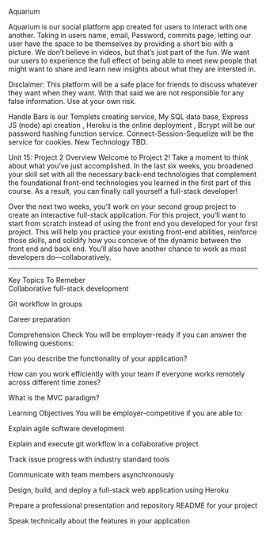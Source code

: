 Aquarium


Aquarium is our social platform app created for users to interact with one another. Taking in users name, email, Password, commits page, letting our user have the space to be themselves by providing a short bio with a picture. We don’t believe in videos, but that’s just part of the fun. We want our users to experience the full effect of being able to meet new people that might want to share and learn new insights about what they are intersted in.

Disclaimer: 
This platform will be a safe place for friends to discuss whatever they want when they want. With that said we are not responsible for any false information. Use at your own risk.   


Handle Bars is our Templets creating service, My SQL data base,  Express JS (node) api creation , Heroku is the online deployment , Bcrypt will be our password hashing function service.  Connect-Session-Sequelize will be the service for cookies. New Technology TBD. 


Unit 15: Project 2
Overview
Welcome to Project 2! Take a moment to think about what you’ve just accomplished. In the last six weeks, you broadened your skill set with all the necessary back-end technologies that complement the foundational front-end technologies you learned in the first part of this course. As a result, you can finally call yourself a full-stack developer!

Over the next two weeks, you’ll work on your second group project to create an interactive full-stack application. For this project, you’ll want to start from scratch instead of using the front end you developed for your first project. This will help you practice your existing front-end abilities, reinforce those skills, and solidify how you conceive of the dynamic between the front end and back end. You’ll also have another chance to work as most developers do—collaboratively.


----------------------------------------------------------------------------
Key Topics To Remeber  
Collaborative full-stack development

Git workflow in groups

Career preparation

Comprehension Check
You will be employer-ready if you can answer the following questions:

Can you describe the functionality of your application?

How can you work efficiently with your team if everyone works remotely across different time zones?

What is the MVC paradigm?

Learning Objectives
You will be employer-competitive if you are able to:

Explain agile software development

Explain and execute git workflow in a collaborative project

Track issue progress with industry standard tools

Communicate with team members asynchronously

Design, build, and deploy a full-stack web application using Heroku

Prepare a professional presentation and repository README for your project

Speak technically about the features in your application
